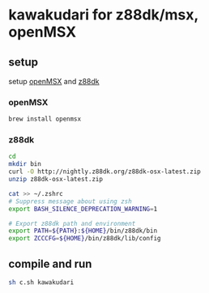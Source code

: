 # kawakudari for z88dk/msx, openMSX

## setup

setup [openMSX](https://openmsx.org/) and [z88dk](https://z88dk.org/site/)

### openMSX

```sh
brew install openmsx
```

### z88dk

```sh
cd
mkdir bin
curl -O http://nightly.z88dk.org/z88dk-osx-latest.zip
unzip z88dk-osx-latest.zip

cat >> ~/.zshrc
# Suppress message about using zsh
export BASH_SILENCE_DEPRECATION_WARNING=1

# Export z88dk path and environment
export PATH=${PATH}:${HOME}/bin/z88dk/bin
export ZCCCFG=${HOME}/bin/z88dk/lib/config
```

## compile and run

```sh
sh c.sh kawakudari
```
